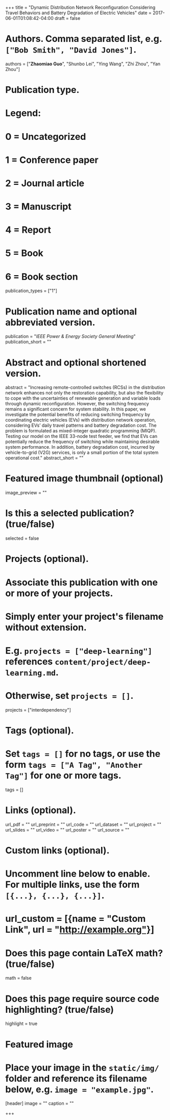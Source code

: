 +++
title = "Dynamic Distribution Network Reconfiguration Considering Travel Behaviors and Battery Degradation of Electric Vehicles"
date = 2017-06-01T01:08:42-04:00
draft = false

# Authors. Comma separated list, e.g. `["Bob Smith", "David Jones"]`.
authors = ["**Zhaomiao Guo**", "Shunbo Lei", "Ying Wang", "Zhi Zhou", "Yan Zhou"]

# Publication type.
# Legend:
# 0 = Uncategorized
# 1 = Conference paper
# 2 = Journal article
# 3 = Manuscript
# 4 = Report
# 5 = Book
# 6 = Book section
publication_types = ["1"]

# Publication name and optional abbreviated version.
publication = "*IEEE Power & Energy Society General Meeting*"
publication_short = ""

# Abstract and optional shortened version.
abstract = "Increasing remote-controlled switches (RCSs) in the distribution network enhances not only the restoration capability, but also the flexibility to cope with the uncertainties of renewable generation and variable loads through dynamic reconfiguration. However, the switching frequency remains a significant concern for system stability. In this paper, we investigate the potential benefits of reducing switching frequency by coordinating electric vehicles (EVs) with distribution network operation, considering EVs’ daily travel patterns and battery degradation cost. The problem is formulated as mixed-integer quadratic programming (MIQP). Testing our model on the IEEE 33-node test feeder, we find that EVs can potentially reduce the frequency of switching while maintaining desirable system performance. In addition, battery degradation cost, incurred by vehicle-to-grid (V2G) services, is only a small portion of the total system operational cost."
abstract_short = ""

# Featured image thumbnail (optional)
image_preview = ""

# Is this a selected publication? (true/false)
selected = false

# Projects (optional).
#   Associate this publication with one or more of your projects.
#   Simply enter your project's filename without extension.
#   E.g. `projects = ["deep-learning"]` references `content/project/deep-learning.md`.
#   Otherwise, set `projects = []`.
projects = ["interdependency"]

# Tags (optional).
#   Set `tags = []` for no tags, or use the form `tags = ["A Tag", "Another Tag"]` for one or more tags.
tags = []

# Links (optional).
url_pdf = ""
url_preprint = ""
url_code = ""
url_dataset = ""
url_project = ""
url_slides = ""
url_video = ""
url_poster = ""
url_source = ""

# Custom links (optional).
#   Uncomment line below to enable. For multiple links, use the form `[{...}, {...}, {...}]`.
# url_custom = [{name = "Custom Link", url = "http://example.org"}]

# Does this page contain LaTeX math? (true/false)
math = false

# Does this page require source code highlighting? (true/false)
highlight = true

# Featured image
# Place your image in the `static/img/` folder and reference its filename below, e.g. `image = "example.jpg"`.
[header]
image = ""
caption = ""

+++
